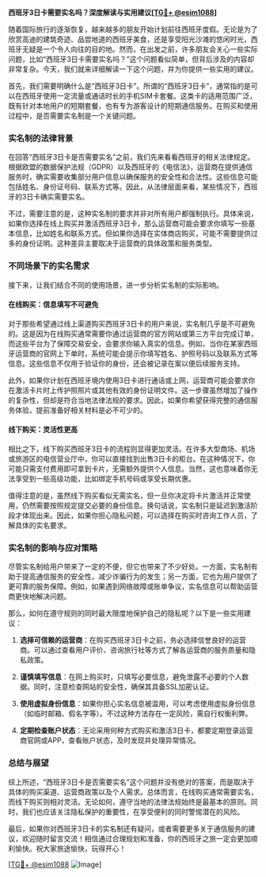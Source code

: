 **西班牙3日卡需要实名吗？深度解读与实用建议[[TG💪+ @esim1088](https://t.me/s/esim1088)]**

随着国际旅行的逐渐恢复，越来越多的朋友开始计划前往西班牙度假。无论是为了欣赏高迪的建筑奇迹、品尝地道的西班牙美食，还是享受阳光沙滩的悠闲时光，西班牙无疑是一个令人向往的目的地。然而，在出发之前，许多朋友会关心一些实际问题，比如“西班牙3日卡需要实名吗？”这个问题看似简单，但背后涉及的内容却非常复杂。今天，我们就来详细解读一下这个问题，并为你提供一些实用的建议。

首先，我们需要明确什么是“西班牙3日卡”。所谓的“西班牙3日卡”，通常指的是可以在西班牙使用一定流量或通话时长的手机SIM卡套餐。这类卡的适用范围广泛，既有针对本地用户的短期套餐，也有专为游客设计的短期通信服务。在购买和使用过程中，是否需要实名制是一个关键问题。

### 实名制的法律背景

在回答“西班牙3日卡是否需要实名”之前，我们先来看看西班牙的相关法律规定。根据欧盟的数据保护法规（GDPR）以及西班牙的《电信法》，运营商在提供通信服务时，确实需要收集部分用户信息以确保服务的安全性和合法性。这些信息可能包括姓名、身份证号码、联系方式等。因此，从法律层面来看，某些情况下，西班牙的3日卡确实需要实名。

不过，需要注意的是，这种实名制的要求并非对所有用户都强制执行。具体来说，如果你选择在线上购买并激活西班牙3日卡，那么运营商可能会要求你填写一些基本信息，比如姓名和联系方式。但如果你选择在实体商店购买，可能不需要提供过多的身份证明。这种差异主要取决于运营商的具体政策和服务类型。

### 不同场景下的实名需求

接下来，让我们结合不同的使用场景，进一步分析实名制的实际影响。

#### 在线购买：信息填写不可避免

对于那些希望通过线上渠道购买西班牙3日卡的用户来说，实名制几乎是不可避免的。这是因为在线购买通常需要你通过运营商的官方网站或第三方平台完成订单，而这些平台为了保障交易安全，会要求你输入真实的信息。例如，当你在某家西班牙运营商的官网上下单时，系统可能会提示你填写姓名、护照号码以及联系方式等信息。这些信息不仅用于验证你的身份，还会被记录在案以便后续服务支持。

此外，如果你计划在西班牙境内使用3日卡进行通话或上网，运营商可能会要求你在激活卡片时上传护照照片或其他有效的身份证明文件。这一步骤虽然增加了操作的复杂性，但却是符合当地法律法规的要求。因此，如果你希望获得完整的通信服务体验，提前准备好相关材料是必不可少的。

#### 线下购买：灵活性更高

相比之下，线下购买西班牙3日卡的流程则显得更加灵活。在许多大型商场、机场或旅游区的电信营业厅中，你可以直接找到出售3日卡的柜台。在这种情况下，你可能只需支付费用即可拿到卡片，无需额外提供个人信息。当然，这也意味着你无法享受到一些高级功能，比如绑定手机号码或享受长期优惠。

值得注意的是，虽然线下购买看似无需实名，但一旦你决定将卡片激活并正常使用，仍然需要按照规定提交必要的身份信息。换句话说，实名制只是延迟到激活阶段才体现出来。因此，如果你担心隐私问题，可以选择在购买时咨询工作人员，了解具体的实名要求。

### 实名制的影响与应对策略

尽管实名制给用户带来了一定的不便，但它也带来了不少好处。一方面，实名制有助于提高通信服务的安全性，减少诈骗行为的发生；另一方面，它也为用户提供了更可靠的服务保障。例如，如果遇到网络故障或账单争议，实名信息可以帮助运营商更快地解决问题。

那么，如何在遵守规则的同时最大限度地保护自己的隐私呢？以下是一些实用建议：

1. **选择可信赖的运营商**：在购买西班牙3日卡之前，务必选择信誉良好的运营商。可以通过查看用户评价、咨询旅行社等方式了解各运营商的服务质量和隐私政策。
   
2. **谨慎填写信息**：在网上购买时，只填写必要信息，避免泄露不必要的个人数据。同时，注意检查网站的安全性，确保其具备SSL加密认证。

3. **使用虚拟身份信息**：如果你担心实名信息被滥用，可以考虑使用虚拟身份信息（如临时邮箱、假名字等）。不过这种方法存在一定风险，需自行权衡利弊。

4. **定期检查账户状态**：无论采用何种方式购买和激活3日卡，都要定期登录运营商官网或APP，查看账户状态，及时发现并处理异常情况。

### 总结与展望

综上所述，“西班牙3日卡是否需要实名”这个问题并没有绝对的答案，而是取决于具体的购买渠道、运营商政策以及个人需求。总体而言，在线购买通常需要实名，而线下购买则相对灵活。无论如何，遵守当地的法律法规始终是最基本的原则。同时，我们也应该关注隐私保护的重要性，在享受便利的同时警惕潜在的风险。

最后，如果你对西班牙3日卡的实名制还有疑问，或者需要更多关于通信服务的建议，欢迎随时留言交流！相信通过合理规划和准备，你的西班牙之旅一定会更加顺利愉快。祝大家旅途愉快，玩得开心！

[[TG💪+ @esim1088](https://t.me/s/esim1088) ![Image](https://i.postimg.cc/4NQfJmqS/Snipaste-2025-05-13-00-14-12.png)]